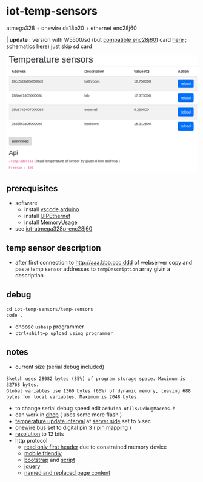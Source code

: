 # iot-temp-sensors

atmega328 + onewire ds18b20 + ethernet enc28j60

| **update** : version with W5500/sd (but [compatible enc28j60](https://github.com/devel0/iot-temp-sensors-sd-card/tree/3a266da685038b01ead51b2ce6683a975fa4d38f#roadmap)) card [here](https://github.com/devel0/iot-temp-sensors-sd-card) ; schematics [here](https://easyeda.com/editor#id=|7506cd41b26244d4b4f3a225eba49999)) just skip sd card

![img](doc/Selection_003.png)

## prerequisites

- software
  - install [vscode arduino](https://github.com/devel0/knowledge/blob/master/electronics/vscode-arduino.md)
  - install [UIPEthernet](https://github.com/UIPEthernet/UIPEthernet)
  - install [MemoryUsage](https://github.com/Locoduino/MemoryUsage)
- see [iot-atmega328p-enc28j60](https://github.com/devel0/iot-atmega328p-enc28j60/blob/master/README.md)

## temp sensor description

- after first connection to http://aaa.bbb.ccc.ddd of webserver copy and paste temp sensor addresses to `tempDescription` array givin a description

## debug

```
cd iot-temp-sensors/temp-sensors
code .
```

- choose `usbasp` programmer
- `ctrl+shift+p upload using programmer`

## notes

- current size (serial debug included)

```
Sketch uses 28082 bytes (85%) of program storage space. Maximum is 32768 bytes.
Global variables use 1360 bytes (66%) of dynamic memory, leaving 688 bytes for local variables. Maximum is 2048 bytes.
```

- to change serial debug speed edit `arduino-utils/DebugMacros.h`
- can work in [dhcp](https://github.com/devel0/iot-temp-sensors/blob/c0d3a918df7af414b01e09c07f2cd6cc2e3d634d/temp-sensors/temp-sensors.ino#L62) ( uses some more flash )
- [temperature update interval](https://github.com/devel0/iot-temp-sensors/blob/c0d3a918df7af414b01e09c07f2cd6cc2e3d634d/temp-sensors/temp-sensors.ino#L23) at [server side](https://github.com/devel0/iot-temp-sensors/blob/c0d3a918df7af414b01e09c07f2cd6cc2e3d634d/temp-sensors/temp-sensors.ino#L354-L357) set to 5 sec
- [onewire bus](https://github.com/devel0/iot-temp-sensors/blob/c0d3a918df7af414b01e09c07f2cd6cc2e3d634d/temp-sensors/temp-sensors.ino#L25) set to digital pin 3 ( [pin mapping](https://www.arduino.cc/en/Hacking/PinMapping168) )
- [resolution](https://github.com/devel0/iot-temp-sensors/blob/c0d3a918df7af414b01e09c07f2cd6cc2e3d634d/temp-sensors/temp-sensors.ino#L110) to 12 bits
- http protocol
  - [read only first header](https://github.com/devel0/iot-temp-sensors/blob/c0d3a918df7af414b01e09c07f2cd6cc2e3d634d/temp-sensors/temp-sensors.ino#L158-L176) due to constrained memory device
  - [mobile friendly](https://github.com/devel0/iot-temp-sensors/blob/c0d3a918df7af414b01e09c07f2cd6cc2e3d634d/temp-sensors/temp-sensors.ino#L239)
  - [bootstrap](https://github.com/devel0/iot-temp-sensors/blob/c0d3a918df7af414b01e09c07f2cd6cc2e3d634d/temp-sensors/temp-sensors.ino#L240) and [script](https://github.com/devel0/iot-temp-sensors/blob/c0d3a918df7af414b01e09c07f2cd6cc2e3d634d/temp-sensors/temp-sensors.ino#L342)
  - [jquery](https://github.com/devel0/iot-temp-sensors/blob/c0d3a918df7af414b01e09c07f2cd6cc2e3d634d/temp-sensors/temp-sensors.ino#L341)
  - [named and replaced page content](https://github.com/devel0/iot-temp-sensors/blob/c0d3a918df7af414b01e09c07f2cd6cc2e3d634d/temp-sensors/temp-sensors.ino#L267-L269)
  

